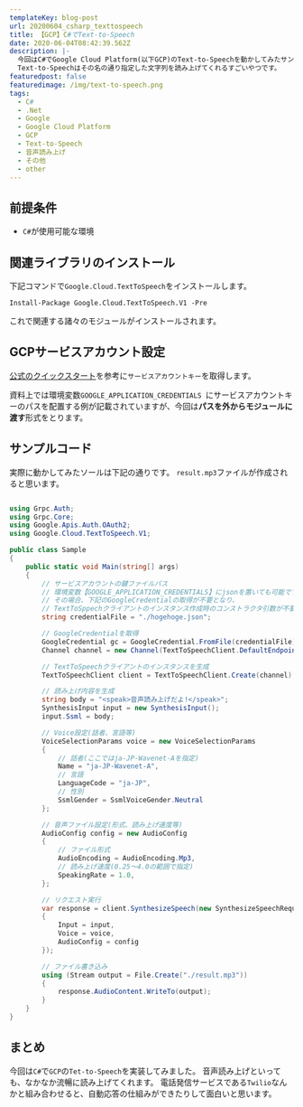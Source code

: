 ```yaml
---
templateKey: blog-post
url: 20200604_csharp_texttospeech
title: 【GCP】C#でText-to-Speech
date: 2020-06-04T08:42:39.562Z
description: |-
  今回はC#でGoogle Cloud Platform(以下GCP)のText-to-Speechを動かしてみたサンプルを紹介します。
  Text-to-Speechはその名の通り指定した文字列を読み上げてくれるすごいやつです。
featuredpost: false
featuredimage: /img/text-to-speech.png
tags:
  - C#
  - .Net
  - Google
  - Google Cloud Platform
  - GCP
  - Text-to-Speech
  - 音声読み上げ
  - その他
  - other
---
```

## 前提条件
- `C#`が使用可能な環境

## 関連ライブラリのインストール
下記コマンドで`Google.Cloud.TextToSpeech`をインストールします。

```shell
Install-Package Google.Cloud.TextToSpeech.V1 -Pre
```

これで関連する諸々のモジュールがインストールされます。

## GCPサービスアカウント設定

[公式のクイックスタート](https://cloud.google.com/text-to-speech/docs/quickstart-client-libraries?hl=ja)を参考に`サービスアカウントキー`を取得します。

資料上では環境変数`GOOGLE_APPLICATION_CREDENTIALS `にサービスアカウントキーのパスを配置する例が記載されていますが、今回は**パスを外からモジュールに渡す**形式をとります。

## サンプルコード
実際に動かしてみたソールは下記の通りです。
`result.mp3`ファイルが作成されると思います。

```C#

using Grpc.Auth;
using Grpc.Core;
using Google.Apis.Auth.OAuth2;
using Google.Cloud.TextToSpeech.V1;

public class Sample
{
	public static void Main(string[] args)
	{
		// サービスアカウントの鍵ファイルパス
		// 環境変数【GOOGLE_APPLICATION_CREDENTIALS】にjsonを置いても可能です
		// その場合、下記のGoogleCredentialの取得が不要となり、
		// TextToSppechクライアントのインスタンス作成時のコンストラクタ引数が不要になります。
		string credentialFile = "./hogehoge.json";

		// GoogleCredentialを取得
		GoogleCredential gc = GoogleCredential.FromFile(credentialFile).CreateScoped(TextToSpeechClient.DefaultScopes);
		Channel channel = new Channel(TextToSpeechClient.DefaultEndpoint.Host, gc.ToChannelCredentials());

		// TextToSpeechクライアントのインスタンスを生成
		TextToSpeechClient client = TextToSpeechClient.Create(channel);

		// 読み上げ内容を生成
		string body = "<speak>音声読み上げだよ!</speak>"; 
		SynthesisInput input = new SynthesisInput();
		input.Ssml = body;

		// Voice設定(話者、言語等)
		VoiceSelectionParams voice = new VoiceSelectionParams
		{
		    // 話者(ここではja-JP-Wavenet-Aを指定)
		    Name = "ja-JP-Wavenet-A",
		    // 言語
		    LanguageCode = "ja-JP",
		    // 性別
		    SsmlGender = SsmlVoiceGender.Neutral
		};

		// 音声ファイル設定(形式、読み上げ速度等)
		AudioConfig config = new AudioConfig
		{
		    // ファイル形式
		    AudioEncoding = AudioEncoding.Mp3,
		    // 読み上げ速度(0.25～4.0の範囲で指定)
		    SpeakingRate = 1.0,
		};

		// リクエスト実行
		var response = client.SynthesizeSpeech(new SynthesizeSpeechRequest
		{
		    Input = input,
		    Voice = voice,
		    AudioConfig = config
		});

		// ファイル書き込み
		using (Stream output = File.Create("./result.mp3"))
		{
		    response.AudioContent.WriteTo(output);
		}
	}
}

```

## まとめ
今回は`C#`で`GCP`の`Tet-to-Speech`を実装してみました。
音声読み上げといっても、なかなか流暢に読み上げてくれます。
電話発信サービスである`Twilio`なんかと組み合わせると、自動応答の仕組みができたりして面白いと思います。